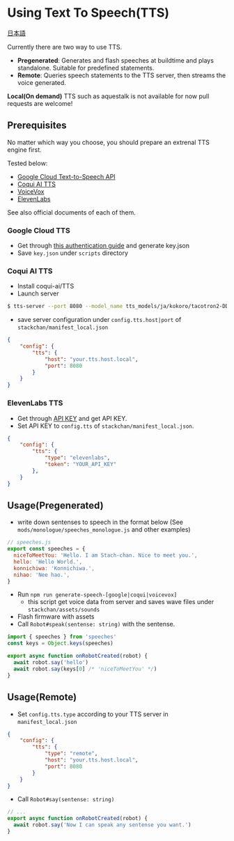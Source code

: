 # Using Text To Speech(TTS)

[日本語](./text-to-speech_ja.md)

Currently there are two way to use TTS.

* __Pregenerated__: Generates and flash speeches at buildtime and plays standalone. Suitable for predefined statements.
* __Remote__: Queries speech statements to the TTS server, then streams the voice generated.

__Local(On demand)__ TTS such as aquestalk is not available for now pull requests are welcome!

## Prerequisites

No matter which way you choose, you should prepare an extrenal TTS engine first.

Tested below:

* [Google Cloud Text-to-Speech API](https://cloud.google.com/text-to-speech)
* [Coqui AI TTS](https://github.com/coqui-ai/TTS)
* [VoiceVox](https://github.com/Hiroshiba/voicevox_engine)
* [ElevenLabs](https://beta.elevenlabs.io/speech-synthesis)

See also official documents of each of them.

### Google Cloud TTS

* Get through [this authentication guide](https://cloud.google.com/docs/authentication/getting-started) and generate key.json
* Save `key.json` under `scripts` directory

### Coqui AI TTS

* Install coqui-ai/TTS
* Launch server

```sh
$ tts-server --port 8080 --model_name tts_models/ja/kokoro/tacotron2-DDC
```

* save server configuration under `config.tts.host|port` of `stackchan/manifest_local.json`

```json
{
    "config": {
        "tts": {
            "host": "your.tts.host.local",
            "port": 8080
        }
    }
}
```

### ElevenLabs TTS
* Get through [API KEY](https://docs.elevenlabs.io/authentication/01-xi-api-key) and get API KEY.
* Set API KEY to `config.tts` of `stackchan/manifest_local.json`.
```json
{
    "config": {
        "tts": {
            "type": "elevenlabs",
            "token": "YOUR_API_KEY"
        },
    }
}
```

## Usage(Pregenerated)

* write down sentenses to speech in the format below (See `mods/monologue/speeches_monologue.js` and other examples)

```javascript
// speeches.js
export const speeches = {
  niceToMeetYou: 'Hello. I am Stach-chan. Nice to meet you.',
  hello: 'Hello World.',
  konnichiwa: 'Konnichiwa.',
  nihao: 'Nee hao.',
}
```

* Run `npm run generate-speech-[google|coqui|voicevox]`
  * this script get voice data from server and saves wave files under `stackchan/assets/sounds`
* Flash firmware with assets
* Call `Robot#speak(sentense: string)` with the sentense.

```javascript
import { speeches } from 'speeches'
const keys = Object.keys(speeches)

export async function onRobotCreated(robot) {
  await robot.say('hello')
  await robot.say(keys[0] /* 'niceToMeetYou' */)
}
```

## Usage(Remote)

* Set `config.tts.type` according to your TTS server in `manifest_local.json`

```json
{
    "config": {
        "tts": {
            "type": "remote",
            "host": "your.tts.host.local",
            "port": 8080
        }
    }
}
```

* Call `Robot#say(sentense: string)`

```javascript
// ...
export async function onRobotCreated(robot) {
  await robot.say('Now I can speak any sentense you want.')
}
```

